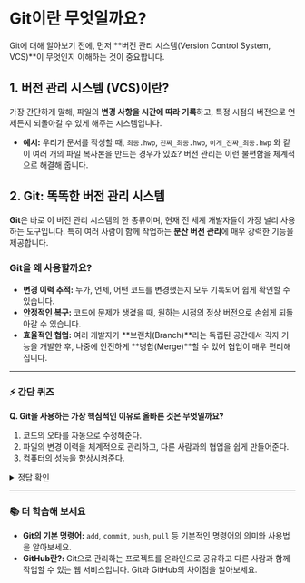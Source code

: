 # Git이란 무엇일까요?

Git에 대해 알아보기 전에, 먼저 **버전 관리 시스템(Version Control System, VCS)**이 무엇인지 이해하는 것이 중요합니다.

## 1. 버전 관리 시스템 (VCS)이란?

가장 간단하게 말해, 파일의 **변경 사항을 시간에 따라 기록**하고, 특정 시점의 버전으로 언제든지 되돌아갈 수 있게 해주는 시스템입니다.

- **예시:** 우리가 문서를 작성할 때, `최종.hwp`, `진짜_최종.hwp`, `이게_진짜_최종.hwp` 와 같이 여러 개의 파일 복사본을 만드는 경우가 있죠? 버전 관리는 이런 불편함을 체계적으로 해결해 줍니다.

## 2. Git: 똑똑한 버전 관리 시스템

**Git**은 바로 이 버전 관리 시스템의 한 종류이며, 현재 전 세계 개발자들이 가장 널리 사용하는 도구입니다. 특히 여러 사람이 함께 작업하는 **분산 버전 관리**에 매우 강력한 기능을 제공합니다.

### Git을 왜 사용할까요?

- **변경 이력 추적:** 누가, 언제, 어떤 코드를 변경했는지 모두 기록되어 쉽게 확인할 수 있습니다.
- **안정적인 복구:** 코드에 문제가 생겼을 때, 원하는 시점의 정상 버전으로 손쉽게 되돌아갈 수 있습니다.
- **효율적인 협업:** 여러 개발자가 **브랜치(Branch)**라는 독립된 공간에서 각자 기능을 개발한 후, 나중에 안전하게 **병합(Merge)**할 수 있어 협업이 매우 편리해집니다.

---

### ⚡️ 간단 퀴즈

**Q. Git을 사용하는 가장 핵심적인 이유로 올바른 것은 무엇일까요?**

1. 코드의 오타를 자동으로 수정해준다.
2. 파일의 변경 이력을 체계적으로 관리하고, 다른 사람과의 협업을 쉽게 만들어준다.
3. 컴퓨터의 성능을 향상시켜준다.

<details>
<summary>정답 확인</summary>
<p>2번. Git의 핵심은 '버전 관리'와 '협업'입니다.</p>
</details>

---

### 📚 더 학습해 보세요

- **Git의 기본 명령어:** `add`, `commit`, `push`, `pull` 등 기본적인 명령어의 의미와 사용법을 알아보세요.
- **GitHub란?:** Git으로 관리하는 프로젝트를 온라인으로 공유하고 다른 사람과 함께 작업할 수 있는 웹 서비스입니다. Git과 GitHub의 차이점을 알아보세요.
